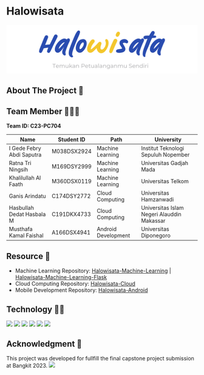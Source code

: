# Halowisata

<p align="center">
    <img src="https://raw.githubusercontent.com/halowisata/.github/main/LOGO-3.png">
</p>

## About The Project 💬

## Team Member 👨‍👧‍👦

<b>Team ID: C23-PC704</b>

| Name                      | Student ID  | Path                | University                                 |
| ------------------------- | ----------- | ------------------- | ------------------------------------------ |
| I Gede Febry Abdi Saputra | M038DSX2924 | Machine Learning    | Institut Teknologi Sepuluh Nopember        |
| Ratna Tri Ningsih         | M169DSY2999 | Machine Learning    | Universitas Gadjah Mada                    |
| Khalilullah Al Faath      | M360DSX0119 | Machine Learning    | Universitas Telkom                         |
| Ganis Arindatu            | C174DSY2772 | Cloud Computing     | Universitas Hamzanwadi                     |
| Hasbullah Dedat Hasbala M | C191DKX4733 | Cloud Computing     | Universitas Islam Negeri Alauddin Makassar |
| Musthafa Kamal Faishal    | A166DSX4941 | Android Development | Universitas Diponegoro                     |

## Resource 🧰

- Machine Learning Repository: [Halowisata-Machine-Learning](https://github.com/halowisata/ViVe-Machine-Learning) | [Halowisata-Machine-Learning-Flask](https://github.com/halowisata/ViVe-Machine-Learning-Flask)
- Cloud Computing Repository: [Halowisata-Cloud](https://github.com/halowisata/ViVe-Cloud)
- Mobile Development Repository: [Halowisata-Android](https://github.com/halowisata/ViVe-Android)

## Technology 👨‍💻

![](https://img.shields.io/badge/python-3670A0?style=flat&logo=python&logoColor=ffdd54) ![](https://img.shields.io/badge/Kotlin-0095D5?&style=flat&logo=kotlin&logoColor=white) ![](https://img.shields.io/badge/TensorFlow-FF6F00?style=flat&logo=tensorflow&logoColor=white) ![](https://img.shields.io/badge/Flask-000000?style=flat&logo=flask&logoColor=white) ![](https://img.shields.io/badge/Google_Cloud-4285F4?style=flat&logo=google-cloud&logoColor=white) ![](https://img.shields.io/badge/Figma-F24E1E?style=flat&logo=figma&logoColor=white)

## Acknowledgment 🙌

This project was developed for fullfill the final capstone project submission at Bangkit 2023.
![](https://hackmd.io/_uploads/r1VL5VVvh.png)
